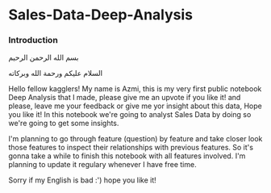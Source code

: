 # Sales-Data-Deep-Analysis

### Introduction

بسم الله الرحمن الرحيم

السلام عليكم ورحمة الله وبركاته

Hello fellow kagglers! My name is Azmi, this is my very first public notebook Deep Analysis that I made, please give me an upvote if you like it! and please, leave me your feedback or give me yor insight about this data, Hope you like it! In this notebook we're going to analyst Sales Data by doing so we're going to get some insights.

I'm planning to go through feature (question) by feature and take closer look those features to inspect their relationships with previous features. So it's gonna take a while to finish this notebook with all features involved. I'm planning to update it regulary whenever I have free time.

Sorry if my English is bad :') hope you like it!
